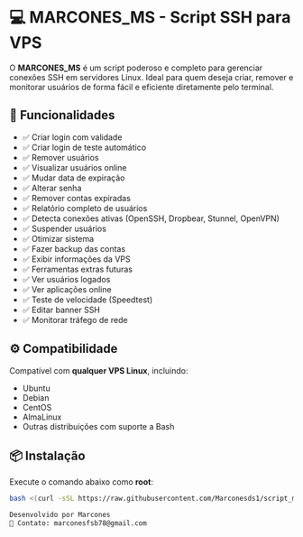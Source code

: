 # 💻 MARCONES_MS - Script SSH para VPS

O **MARCONES_MS** é um script poderoso e completo para gerenciar conexões SSH em servidores Linux. Ideal para quem deseja criar, remover e monitorar usuários de forma fácil e eficiente diretamente pelo terminal.

## 🚀 Funcionalidades

- ✅ Criar login com validade
- ✅ Criar login de teste automático
- ✅ Remover usuários
- ✅ Visualizar usuários online
- ✅ Mudar data de expiração
- ✅ Alterar senha
- ✅ Remover contas expiradas
- ✅ Relatório completo de usuários
- ✅ Detecta conexões ativas (OpenSSH, Dropbear, Stunnel, OpenVPN)
- ✅ Suspender usuários
- ✅ Otimizar sistema
- ✅ Fazer backup das contas
- ✅ Exibir informações da VPS
- ✅ Ferramentas extras futuras
- ✅ Ver usuários logados
- ✅ Ver aplicações online
- ✅ Teste de velocidade (Speedtest)
- ✅ Editar banner SSH
- ✅ Monitorar tráfego de rede

## ⚙️ Compatibilidade

Compatível com **qualquer VPS Linux**, incluindo:

- Ubuntu
- Debian
- CentOS
- AlmaLinux
- Outras distribuições com suporte a Bash

## 📦 Instalação

Execute o comando abaixo como **root**:

```bash
bash <(curl -sSL https://raw.githubusercontent.com/Marconesds1/script_marcones_ms/main/instalador.sh)

Desenvolvido por Marcones
📧 Contato: marconesfsb78@gmail.com
